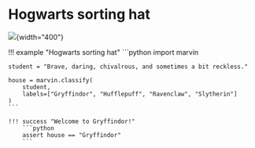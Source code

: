 # Hogwarts sorting hat

![](hogwarts_patch.webp){width="400"}


!!! example "Hogwarts sorting hat"
    ```python
    import marvin

    student = "Brave, daring, chivalrous, and sometimes a bit reckless."

    house = marvin.classify(
        student,
        labels=["Gryffindor", "Hufflepuff", "Ravenclaw", "Slytherin"]
    )
    ```

    !!! success "Welcome to Gryffindor!"
        ```python
        assert house == "Gryffindor"
        ```